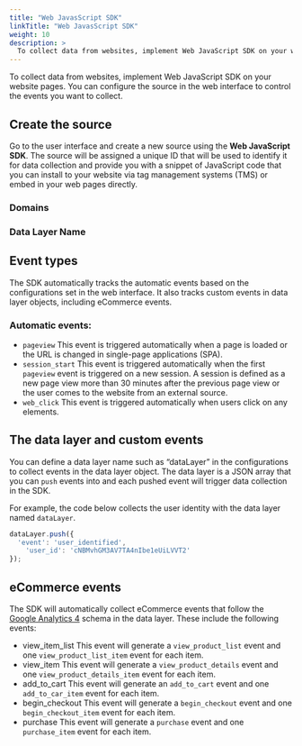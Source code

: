 ```yaml
---
title: "Web JavasScript SDK"
linkTitle: "Web JavasScript SDK"
weight: 10
description: >
  To collect data from websites, implement Web JavaScript SDK on your website pages.
---
```

To collect data from websites, implement Web JavaScript SDK on your website pages. You can configure the source in the web interface to control the events you want to collect.

## Create the source

Go to the user interface and create a new source using the **Web JavaScript SDK**. The source will be assigned a unique ID that will be used to identify it for data collection and provide you with a snippet of JavaScript code that you can install to your website via tag management systems (TMS) or embed in your web pages directly.

### Domains

### Data Layer Name

## Event types

The SDK automatically tracks the automatic events based on the configurations set in the web interface. It also tracks custom events in data layer objects, including eCommerce events.

### Automatic events:

- `pageview`
This event is triggered automatically when a page is loaded or the URL is changed in single-page applications (SPA).
- `session_start`
This event is triggered automatically when the first `pageview` event is triggered on a new session. A session is defined as a new page view more than 30 minutes after the previous page view or the user comes to the website from an external source.
- `web_click`
This event is triggered automatically when users click on any elements.

## The data layer and custom events

You can define a data layer name such as “dataLayer” in the configurations to collect events in the data layer object. The data layer is a JSON array that you can `push` events into and each pushed event will trigger data collection in the SDK.

For example, the code below collects the user identity with the data layer named `dataLayer`.

```jsx
dataLayer.push({
  'event': 'user_identified',
	'user_id': 'cNBMvhGM3AV7TA4nIbe1eUiLVVT2'
});
```

## eCommerce events

The SDK will automatically collect eCommerce events that follow the [Google Analytics 4](https://developers.google.com/analytics/devguides/collection/ga4/ecommerce?client_type=gtag) schema in the data layer. These include the following events:

- view_item_list
This event will generate a `view_product_list` event and one `view_product_list_item` event for each item.
- view_item
This event will generate a `view_product_details` event and one `view_product_details_item` event for each item.
- add_to_cart
This event will generate an `add_to_cart` event and one `add_to_car_item` event for each item.
- begin_checkout
This event will generate a `begin_checkout` event and one `begin_checkout_item` event for each item.
- purchase
This event will generate a `purchase` event and one `purchase_item` event for each item.